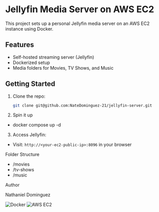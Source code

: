 # Jellyfin Media Server on AWS EC2

This project sets up a personal Jellyfin media server on an AWS EC2 instance using Docker.

## Features
- Self-hosted streaming server (Jellyfin)
- Dockerized setup
- Media folders for Movies, TV Shows, and Music

## Getting Started

1. Clone the repo:
   ```bash
   git clone git@github.com:NateDominguez-21/jellyfin-server.git

2. Spin it up 

 - docker compose up -d

3. Access Jellyfin: 

 - Visit: `http://<your-ec2-public-ip>:8096` in your browser

Folder Structure 

* /movies 
* /tv-shows
* /music

Author 

Nathaniel Dominguez

![Docker](https://img.shields.io/badge/Docker-ready-blue?logo=docker)
![AWS EC2](https://img.shields.io/badge/AWS-EC2-orange?logo=amazon-aws)
